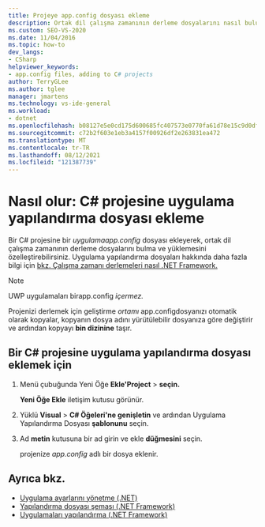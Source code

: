 ```yaml
---
title: Projeye app.config dosyası ekleme
description: Ortak dil çalışma zamanının derleme dosyalarını nasıl bulup yükleyebileceğinizi özelleştirebileceğiniz bir C# projesine bir app.config dosyası eklemeyi öğrenin.
ms.custom: SEO-VS-2020
ms.date: 11/04/2016
ms.topic: how-to
dev_langs:
- CSharp
helpviewer_keywords:
- app.config files, adding to C# projects
author: TerryGLee
ms.author: tglee
manager: jmartens
ms.technology: vs-ide-general
ms.workload:
- dotnet
ms.openlocfilehash: b08127e5e0cd175d600685fc407573e0770fa61d78e15c9d0df0c35add4e7e77
ms.sourcegitcommit: c72b2f603e1eb3a4157f00926df2e263831ea472
ms.translationtype: MT
ms.contentlocale: tr-TR
ms.lasthandoff: 08/12/2021
ms.locfileid: "121387739"
---
```

# <a name="how-to-add-an-application-configuration-file-to-a-c-project"></a>Nasıl olur: C# projesine uygulama yapılandırma dosyası ekleme

Bir C# projesine bir *uygulamaapp.config* dosyası ekleyerek, ortak dil çalışma zamanının derleme dosyalarını bulma ve yüklemesini özelleştirebilirsiniz. Uygulama yapılandırma dosyaları hakkında daha fazla bilgi için [bkz. Çalışma zamanı derlemeleri nasıl .NET Framework.](/dotnet/framework/deployment/how-the-runtime-locates-assemblies)

> [!NOTE]
> UWP uygulamaları birapp.config *içermez.*

Projenizi derlemek için geliştirme *ortamı* app.configdosyanızı otomatik olarak kopyalar, kopyanın dosya adını yürütülebilir dosyanıza göre değiştirir ve ardından kopyayı **bin dizinine** taşır.

## <a name="to-add-an-application-configuration-file-to-a-c-project"></a>Bir C# projesine uygulama yapılandırma dosyası eklemek için

1. Menü çubuğunda Yeni Öğe **Ekle'Project**  >  **seçin.**

     **Yeni Öğe Ekle** iletişim kutusu görünür.

1. Yüklü **Visual**  >  **C# Öğeleri'ne genişletin** ve ardından Uygulama Yapılandırma Dosyası **şablonunu** seçin.

1. Ad **metin** kutusuna bir ad girin ve ekle **düğmesini** seçin.

     projenize *app.config* adlı bir dosya eklenir.

## <a name="see-also"></a>Ayrıca bkz.

- [Uygulama ayarlarını yönetme (.NET)](../ide/managing-application-settings-dotnet.md)
- [Yapılandırma dosyası şeması (.NET Framework)](/dotnet/framework/configure-apps/file-schema/index)
- [Uygulamaları yapılandırma (.NET Framework)](/dotnet/framework/configure-apps/index)
